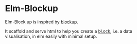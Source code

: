 # Elm-Blockup

Elm-Block up is inspired by [blockup](https://github.com/gabrielflorit/blockup).

It scaffold and serve html to help you create a [bl.ock](https://bl.ocks.org), i.e. a data visualisation, in elm easily with minimal setup.
